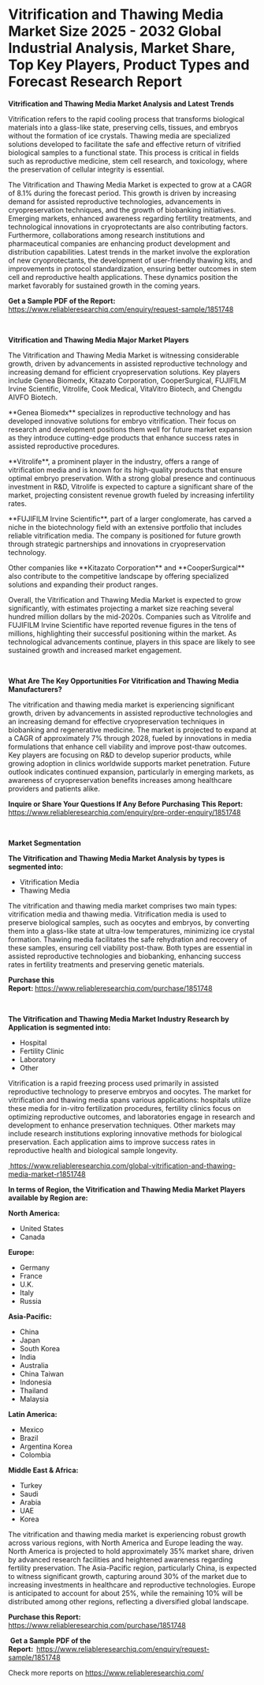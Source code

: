 <p><h1>Vitrification and Thawing Media Market Size 2025 - 2032 Global Industrial Analysis, Market Share, Top Key Players, Product Types and Forecast Research Report</h1></p><p><strong>Vitrification and Thawing Media Market Analysis and Latest Trends</strong></p>
<p><p>Vitrification refers to the rapid cooling process that transforms biological materials into a glass-like state, preserving cells, tissues, and embryos without the formation of ice crystals. Thawing media are specialized solutions developed to facilitate the safe and effective return of vitrified biological samples to a functional state. This process is critical in fields such as reproductive medicine, stem cell research, and toxicology, where the preservation of cellular integrity is essential.</p><p>The Vitrification and Thawing Media Market is expected to grow at a CAGR of 8.1% during the forecast period. This growth is driven by increasing demand for assisted reproductive technologies, advancements in cryopreservation techniques, and the growth of biobanking initiatives. Emerging markets, enhanced awareness regarding fertility treatments, and technological innovations in cryoprotectants are also contributing factors. Furthermore, collaborations among research institutions and pharmaceutical companies are enhancing product development and distribution capabilities. Latest trends in the market involve the exploration of new cryoprotectants, the development of user-friendly thawing kits, and improvements in protocol standardization, ensuring better outcomes in stem cell and reproductive health applications. These dynamics position the market favorably for sustained growth in the coming years.</p></p>
<p><strong>Get a Sample PDF of the Report:&nbsp;</strong> <a href="https://www.reliableresearchiq.com/enquiry/request-sample/1851748?utm_campaign=3128&utm_medium=2&utm_source=Github&utm_content=ia&utm_term=26032025&utm_id=vitrification-and-thawing-media">https://www.reliableresearchiq.com/enquiry/request-sample/1851748</a></p>
<p>&nbsp;</p>
<p><strong>Vitrification and Thawing Media Major Market Players</strong></p>
<p><p>The Vitrification and Thawing Media Market is witnessing considerable growth, driven by advancements in assisted reproductive technology and increasing demand for efficient cryopreservation solutions. Key players include Genea Biomedx, Kitazato Corporation, CooperSurgical, FUJIFILM Irvine Scientific, Vitrolife, Cook Medical, VitaVitro Biotech, and Chengdu AIVFO Biotech.</p><p>**Genea Biomedx** specializes in reproductive technology and has developed innovative solutions for embryo vitrification. Their focus on research and development positions them well for future market expansion as they introduce cutting-edge products that enhance success rates in assisted reproductive procedures.</p><p>**Vitrolife**, a prominent player in the industry, offers a range of vitrification media and is known for its high-quality products that ensure optimal embryo preservation. With a strong global presence and continuous investment in R&D, Vitrolife is expected to capture a significant share of the market, projecting consistent revenue growth fueled by increasing infertility rates.</p><p>**FUJIFILM Irvine Scientific**, part of a larger conglomerate, has carved a niche in the biotechnology field with an extensive portfolio that includes reliable vitrification media. The company is positioned for future growth through strategic partnerships and innovations in cryopreservation technology.</p><p>Other companies like **Kitazato Corporation** and **CooperSurgical** also contribute to the competitive landscape by offering specialized solutions and expanding their product ranges. </p><p>Overall, the Vitrification and Thawing Media Market is expected to grow significantly, with estimates projecting a market size reaching several hundred million dollars by the mid-2020s. Companies such as Vitrolife and FUJIFILM Irvine Scientific have reported revenue figures in the tens of millions, highlighting their successful positioning within the market. As technological advancements continue, players in this space are likely to see sustained growth and increased market engagement.</p></p>
<p>&nbsp;</p>
<p><strong>What Are The Key Opportunities For Vitrification and Thawing Media Manufacturers?</strong></p>
<p><p>The vitrification and thawing media market is experiencing significant growth, driven by advancements in assisted reproductive technologies and an increasing demand for effective cryopreservation techniques in biobanking and regenerative medicine. The market is projected to expand at a CAGR of approximately 7% through 2028, fueled by innovations in media formulations that enhance cell viability and improve post-thaw outcomes. Key players are focusing on R&D to develop superior products, while growing adoption in clinics worldwide supports market penetration. Future outlook indicates continued expansion, particularly in emerging markets, as awareness of cryopreservation benefits increases among healthcare providers and patients alike.</p></p>
<p><strong>Inquire or Share Your Questions If Any Before Purchasing This Report:</strong> <a href="https://www.reliableresearchiq.com/enquiry/pre-order-enquiry/1851748?utm_campaign=3128&utm_medium=2&utm_source=Github&utm_content=ia&utm_term=26032025&utm_id=vitrification-and-thawing-media">https://www.reliableresearchiq.com/enquiry/pre-order-enquiry/1851748</a></p>
<p>&nbsp;</p>
<p><strong>Market Segmentation</strong></p>
<p><strong>The Vitrification and Thawing Media Market Analysis by types is segmented into:</strong></p>
<p><ul><li>Vitrification Media</li><li>Thawing Media</li></ul></p>
<p><p>The vitrification and thawing media market comprises two main types: vitrification media and thawing media. Vitrification media is used to preserve biological samples, such as oocytes and embryos, by converting them into a glass-like state at ultra-low temperatures, minimizing ice crystal formation. Thawing media facilitates the safe rehydration and recovery of these samples, ensuring cell viability post-thaw. Both types are essential in assisted reproductive technologies and biobanking, enhancing success rates in fertility treatments and preserving genetic materials.</p></p>
<p><strong>Purchase this Report:&nbsp;</strong><a href="https://www.reliableresearchiq.com/purchase/1851748?utm_campaign=3128&utm_medium=2&utm_source=Github&utm_content=ia&utm_term=26032025&utm_id=vitrification-and-thawing-media">https://www.reliableresearchiq.com/purchase/1851748</a></p>
<p>&nbsp;</p>
<p><strong>The Vitrification and Thawing Media Market Industry Research by Application is segmented into:</strong></p>
<p><ul><li>Hospital</li><li>Fertility Clinic</li><li>Laboratory</li><li>Other</li></ul></p>
<p><p>Vitrification is a rapid freezing process used primarily in assisted reproductive technology to preserve embryos and oocytes. The market for vitrification and thawing media spans various applications: hospitals utilize these media for in-vitro fertilization procedures, fertility clinics focus on optimizing reproductive outcomes, and laboratories engage in research and development to enhance preservation techniques. Other markets may include research institutions exploring innovative methods for biological preservation. Each application aims to improve success rates in reproductive health and biological sample longevity.</p></p>
<p><a href="https://www.reliableresearchiq.com/global-vitrification-and-thawing-media-market-r1851748?utm_campaign=3128&utm_medium=2&utm_source=Github&utm_content=ia&utm_term=26032025&utm_id=vitrification-and-thawing-media">&nbsp;https://www.reliableresearchiq.com/global-vitrification-and-thawing-media-market-r1851748</a></p>
<p><strong>In terms of Region, the Vitrification and Thawing Media Market Players available by Region are:</strong></p>
<p>
    <p> <strong> North America: </strong>
        <ul>
            <li>United States</li>
            <li>Canada</li>
        </ul>
        </p> 
    <p> <strong> Europe: </strong>
        <ul>
            <li>Germany</li>
            <li>France</li>
            <li>U.K.</li>
            <li>Italy</li>
            <li>Russia</li>
        </ul>
        </p> 
    <p> <strong> Asia-Pacific: </strong>
        <ul>
            <li>China</li>
            <li>Japan</li>
            <li>South Korea</li>
            <li>India</li>
            <li>Australia</li>
            <li>China Taiwan</li>
            <li>Indonesia</li>
            <li>Thailand</li>
            <li>Malaysia</li>
        </ul>
        </p> 
    <p> <strong> Latin America: </strong>
        <ul>
            <li>Mexico</li>
            <li>Brazil</li>
            <li>Argentina Korea</li>
            <li>Colombia</li>
        </ul>
        </p> 
    <p> <strong> Middle East & Africa: </strong>
        <ul>
            <li>Turkey</li>
            <li>Saudi</li>
            <li>Arabia</li>
            <li>UAE</li>
            <li>Korea</li>
        </ul>
    </p>
    </p>
<p><p>The vitrification and thawing media market is experiencing robust growth across various regions, with North America and Europe leading the way. North America is projected to hold approximately 35% market share, driven by advanced research facilities and heightened awareness regarding fertility preservation. The Asia-Pacific region, particularly China, is expected to witness significant growth, capturing around 30% of the market due to increasing investments in healthcare and reproductive technologies. Europe is anticipated to account for about 25%, while the remaining 10% will be distributed among other regions, reflecting a diversified global landscape.</p></p>
<p><strong>Purchase this Report: </strong><a href="https://www.reliableresearchiq.com/purchase/1851748?utm_campaign=3128&utm_medium=2&utm_source=Github&utm_content=ia&utm_term=26032025&utm_id=vitrification-and-thawing-media">https://www.reliableresearchiq.com/purchase/1851748</a></p>
<p>&nbsp;<strong>Get a Sample PDF of the Report:&nbsp;&nbsp;</strong><a href="https://www.reliableresearchiq.com/enquiry/request-sample/1851748?utm_campaign=3128&utm_medium=2&utm_source=Github&utm_content=ia&utm_term=26032025&utm_id=vitrification-and-thawing-media">https://www.reliableresearchiq.com/enquiry/request-sample/1851748</a></p>
<p><strong></strong></p>
<p>Check more reports on <a href="https://www.reliableresearchiq.com/?utm_campaign=3128&utm_medium=2&utm_source=Github&utm_content=ia&utm_term=26032025&utm_id=vitrification-and-thawing-media">https://www.reliableresearchiq.com/</a></p>